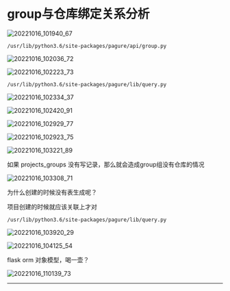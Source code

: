 # group与仓库绑定关系分析

![20221016_101940_67](image/20221016_101940_67.png)


```
/usr/lib/python3.6/site-packages/pagure/api/group.py
```

![20221016_102036_72](image/20221016_102036_72.png)

![20221016_102223_73](image/20221016_102223_73.png)

```
/usr/lib/python3.6/site-packages/pagure/lib/query.py
```
![20221016_102334_37](image/20221016_102334_37.png)

![20221016_102420_91](image/20221016_102420_91.png)

![20221016_102929_77](image/20221016_102929_77.png)

![20221016_102923_75](image/20221016_102923_75.png)


![20221016_103221_89](image/20221016_103221_89.png)

如果 projects_groups 没有写记录，那么就会造成group组没有仓库的情况

![20221016_103308_71](image/20221016_103308_71.png)

为什么创建的时候没有表生成呢？

项目创建的时候就应该关联上才对

```
/usr/lib/python3.6/site-packages/pagure/lib/query.py
```
![20221016_103920_29](image/20221016_103920_29.png)

![20221016_104125_54](image/20221016_104125_54.png)

flask orm 对象模型，喝一壶？

![20221016_110139_73](image/20221016_110139_73.png)




---
